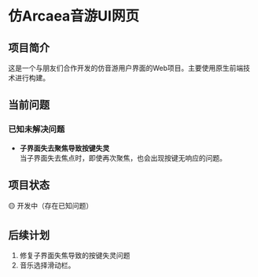 # 仿Arcaea音游UI网页
## 项目简介
这是一个与朋友们合作开发的仿音游用户界面的Web项目。主要使用原生前端技术进行构建。

## 当前问题
### 已知未解决问题
- **子界面失去聚焦导致按键失灵**  
  当子界面失去焦点时，即使再次聚焦，也会出现按键无响应的问题。

## 项目状态
🟡 开发中（存在已知问题）

## 后续计划
1. 修复子界面失焦导致的按键失灵问题
2. 音乐选择滑动栏。
